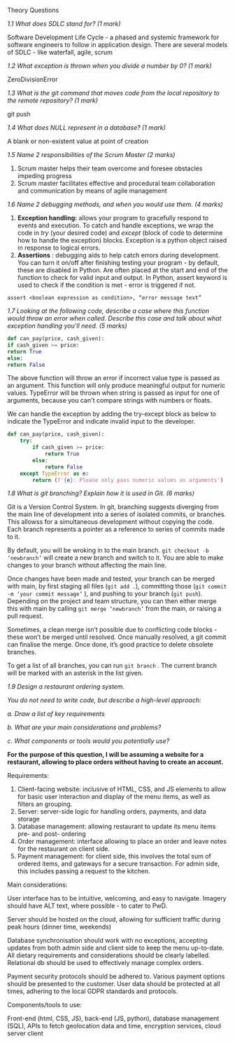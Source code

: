 Theory Questions

*1.1    What does SDLC stand for? (1 mark)*

Software Development Life Cycle - a phased and systemic framework for software engineers to follow in application design. There are several models of SDLC - like waterfall, agile, scrum

*1.2 What exception is thrown when you divide a number by 0? (1 mark)*

ZeroDivisionError

*1.3   What is the git command that moves code from the local repository to the remote repository? (1 mark)*

git push

*1.4 What does NULL represent in a database? (1 mark)*

A blank or non-existent value at point of creation

*1.5 Name 2 responsibilities of the Scrum Master (2 marks)*

1. Scrum master helps their team overcome and foresee obstacles impeding progress
2. Scrum master facilitates effective and procedural team collaboration and communication by means of agile management

*1.6 Name 2 debugging methods, and when you would use them. (4 marks)*

1. **Exception handling:** allows your program to gracefully respond to events and execution. To catch and handle exceptions, we wrap the code in *try* (your desired code) and *except* (block of code to determine how to handle the exception) blocks. Exception is a python object raised in response to logical errors.
2. **Assertions** : debugging aids to help catch errors during development. You can turn it on/off after finishing testing your program - by default, these are disabled in Python. Are often placed at the start and end of the function to check for valid input and output. In Python, assert keyword is used to check if the condition is met - error is triggered if not.

`assert <boolean expression as condition>, “error message text”`

*1.7   Looking at the following code, describe a case where this function would throw an error when called. Describe this case and talk about what exception handling you’ll need. (5 marks)*

```python
def can_pay(price, cash_given):
if cash_given >= price:
return True
else:
return False
```

The above function will throw an error if incorrect value type is passed as an argument. This function will only produce meaningful output for numeric values. TypeError will be thrown when string is passed as input for one of arguments, because you can't compare strings with numbers or floats.

We can handle the exception by adding the try-except block as below to indicate the TypeError and indicate invalid input to the developer.

```python
def can_pay(price, cash_given):
    try:
        if cash_given >= price:
            return True
        else:
            return False
    except TypeError as e:
        return (f'{e}: Please only pass numeric values as arguments')
```

*1.8 What is git branching? Explain how it is used in Git. (6 marks)*

Git is a Version Control System. In git, branching suggests diverging from the main line of development into a series of isolated commits, or branches. This allowss for a simultaneous development without copying the code. Each branch represents a pointer as a reference to series of commits made to it.

By default, you will be wroking in to the main branch. `git checkout -b ‘newbranch’` will create a new branch and switch to it. You are able to make changes to your branch without affecting the main line.

Once changes have been made and tested, your branch can be merged with main, by first staging all files (`git add .`), committing those (`git commit -m ‘your commit message’` ), and pushing to your branch (`git push`). Depending on the project and team structure, you can then either merge this with main by calling `git merge ‘newbranch’` from the main, or raising a pull request.

Sometimes, a clean merge isn’t possible due to conflicting code blocks - these won’t be merged until resolved. Once manually resolved, a git commit can finalise the merge. Once done, it’s good practice to delete obsolete branches.

To get a list of all branches, you can run `git branch` . The current branch will be marked with an asterisk in the list given.

*1.9  Design a restaurant ordering system.*

*You do not need to write code, but describe a high-level approach:*

*a. Draw a list of key requirements*

*b. What are your main considerations and problems?*

*c. What components or tools would you potentially use?*

**For the purpose of this question, I will be assuming a website for a restaurant, allowing to place orders without having to create an account.**

Requirements:

1. Client-facing website: inclusive of HTML, CSS, and JS elements to allow for basic user interaction and display of the menu items, as well as filters an grouping.
2. Server: server-side logic for handling orders, payments, and data storage
3. Database management: allowing restaurant to update its menu items pre- and post- ordering
4. Order management: interface allowing to place an order and leave notes for the restaurant on client side.
5. Payment management: for client side, this involves the total sum of ordered items, and gateways for a secure transaction. For admin side, this includes passing a request to the kitchen.

Main considerations:

User interface has to be intuitive, welcoming, and easy to navigate. Imagery should have ALT text, where possible - to cater to PwD.

Server should be hosted on the cloud, allowing for sufficient traffic during peak hours (dinner time, weekends)

Database synchronisation should work with no exceptions, accepting updates from both admin side and client side to keep the menu up-to-date. All dietary requirements and considerations should be clearly labelled. Relational db should be used to effectively manage complex orders.

Payment security protocols should be adhered to. Various payment options should be presented to the customer. User data should be protected at all times, adhering to the local GDPR standards and protocols.

Components/tools to use:

Front-end (html, CSS, JS), back-end (JS, python), database management (SQL), APIs to fetch geolocation data and time, encryption services, cloud server client
